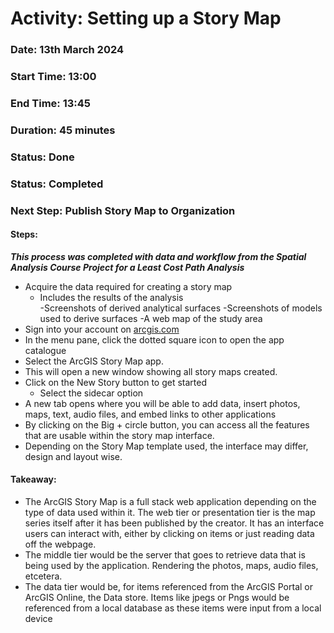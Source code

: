 # Activity: Setting up a Story Map

### Date: 13th March 2024 

### Start Time: 13:00  

### End Time: 13:45  

### Duration: 45 minutes  

### Status: Done  

### Status: Completed  

### Next Step: Publish Story Map to Organization 

 

#### Steps: 

**_This process was completed with data and workflow from the Spatial Analysis Course Project for a Least Cost Path Analysis_**

- Acquire the data required for creating a story map 
  - Includes the results of the analysis  
  -Screenshots of derived analytical surfaces 
  -Screenshots of models used to derive surfaces 
  -A web map of the study area 
- Sign into your account on [arcgis.com](https://www.arcgis.com) 
- In the menu pane, click the dotted square icon to open the app catalogue 
- Select the ArcGIS Story Map app. 
- This will open a new window showing all story maps created. 
- Click on the New Story button to get started 
  - Select the sidecar option 
- A new tab opens where you will be able to add data, insert photos, maps, text, audio files, and embed links to other applications 
- By clicking on the Big + circle button, you can access all the features that are usable within the story map interface. 
- Depending on the Story Map template used, the interface may differ, design and layout wise.  

#### Takeaway: 

+ The ArcGIS Story Map is a full stack web application depending on the type of data used within it. The web tier or presentation tier is the map series itself after it has been published by the creator. It has an interface users can interact with, either by clicking on items or just reading data off the webpage.  
+ The middle tier would be the server that goes to retrieve data that is being used by the application. Rendering the photos, maps, audio files, etcetera.  
+ The data tier would be, for items referenced from the ArcGIS Portal or ArcGIS Online, the Data store. Items like jpegs or Pngs would be referenced from a local database as these items were input from a local device 

 
